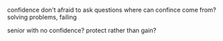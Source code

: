 confidence
don't afraid to ask questions
where can confince come from?
solving problems, failing

senior with no confidence? protect rather than gain?